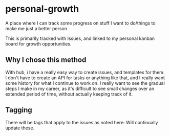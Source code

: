 # personal-growth
A place where I can track some progress on stuff I want to do/things to make me just a better person

This is primarily tracked with Issues, and linked to my personal kanban board for growth opportunities.

## Why I chose this method

With hub, i have a really easy way to create issues, and templates for them. I don't have to create an API for tasks or anything like that, and I really want some history for what I continue to work on. I really want to see the gradual steps I make in my career, as it's difficult to see small changes over an extended period of time, without actually keeping track of it.

## Tagging
There will be tags that apply to the issues as noted here:
  Will continually update these.
